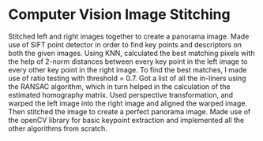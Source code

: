 # Computer Vision Image Stitching
 
Stitched left and right images together to create a panorama image. Made use of SIFT point detector in order to find key points and descriptors on both the given images. Using KNN, calculated the best matching pixels with the help of 2-norm distances between every key point in the left image to every other key point in the right image. To find the best matches, I made use of ratio testing with threshold = 0.7. Got a list of all the in-liners using the RANSAC algorithm, which in turn helped in the calculation of the estimated homography matrix. Used perspective transformation, and warped the left image into the right image and aligned the warped image. Then stitched the image to create a perfect panorama image.
Made use of the openCV library for basic keypoint extraction and implemented all the other algorithms from scratch.
